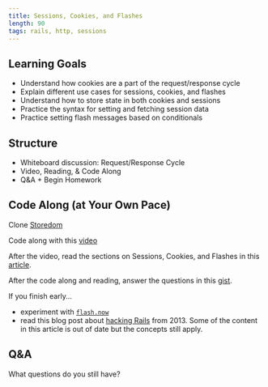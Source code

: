 ```yaml
---
title: Sessions, Cookies, and Flashes
length: 90
tags: rails, http, sessions
---
```


## Learning Goals
* Understand how cookies are a part of the request/response cycle
* Explain different use cases for sessions, cookies, and flashes
* Understand how to store state in both cookies and sessions
* Practice the syntax for setting and fetching session data
* Practice setting flash messages based on conditionals

## Structure

* Whiteboard discussion: Request/Response Cycle
* Video, Reading, & Code Along
* Q&A + Begin Homework

## Code Along (at Your Own Pace)

Clone [Storedom](https://github.com/turingschool-examples/storedom)

Code along with this [video](https://vimeo.com/130058574)

After the video, read the sections on Sessions, Cookies, and Flashes in this [article](http://www.theodinproject.com/ruby-on-rails/sessions-cookies-and-authentication).

After the code along and reading, answer the questions in this [gist](https://gist.github.com/case-eee/4ec903b9c5f32d29c568e4b7bab91123).

If you finish early...

* experiment with [`flash.now`](http://guides.rubyonrails.org/action_controller_overview.html#flash-now)
* read this blog post about [hacking Rails](http://robertheaton.com/2013/07/22/how-to-hack-a-rails-app-using-its-secret-token/) from 2013. Some of the content in this article is out of date but the concepts still apply.

## Q&A

What questions do you still have?
